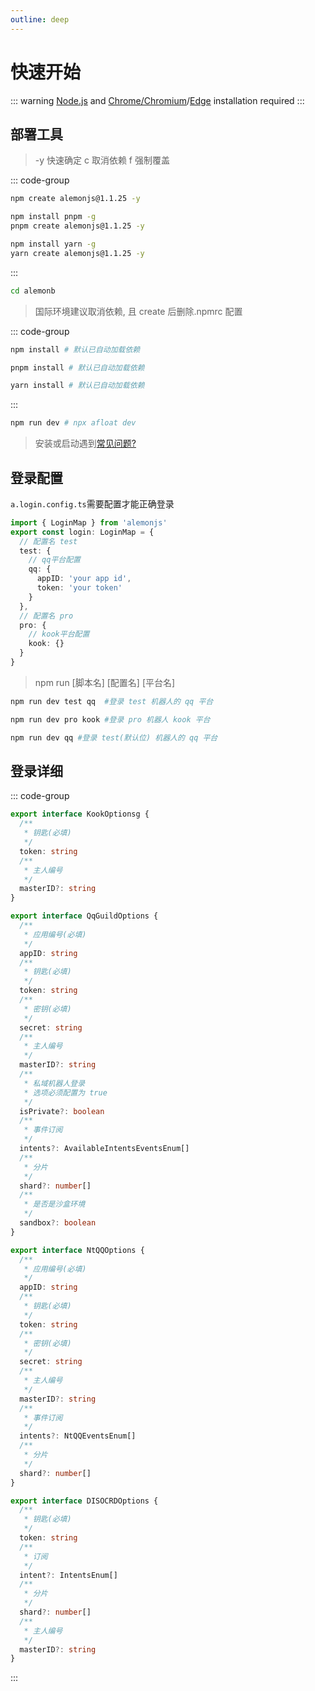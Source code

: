 ```yaml
---
outline: deep
---
```


# 快速开始

::: warning
[Node.js](https://nodejs.org) and [Chrome/Chromium](https://www.google.cn/chrome/)/[Edge](https://www.microsoft.com/zh-cn/edge/download?form=MA13DC) installation required
:::

## 部署工具

> -y 快速确定 c 取消依赖 f 强制覆盖

::: code-group

```sh [npm]
npm create alemonjs@1.1.25 -y
```

```sh [pnpm]
npm install pnpm -g
pnpm create alemonjs@1.1.25 -y
```

```sh [yarn]
npm install yarn -g
yarn create alemonjs@1.1.25 -y
```

:::

```sh
cd alemonb
```

> 国际环境建议取消依赖, 且 create 后删除.npmrc 配置

::: code-group

```sh [npm]
npm install # 默认已自动加载依赖
```

```sh [pnpm]
pnpm install # 默认已自动加载依赖
```

```sh [yarn]
yarn install # 默认已自动加载依赖
```

:::

```sh
npm run dev # npx afloat dev
```

> 安装或启动遇到[常见问题?](/about/problem)

## 登录配置

`a.login.config.ts`需要配置才能正确登录

```typescript
import { LoginMap } from 'alemonjs'
export const login: LoginMap = {
  // 配置名 test
  test: {
    // qq平台配置
    qq: {
      appID: 'your app id',
      token: 'your token'
    }
  },
  // 配置名 pro
  pro: {
    // kook平台配置
    kook: {}
  }
}
```

> npm run [脚本名] [配置名] [平台名]

```sh
npm run dev test qq  #登录 test 机器人的 qq 平台
```

```sh
npm run dev pro kook #登录 pro 机器人 kook 平台
```

```sh
npm run dev qq #登录 test(默认位) 机器人的 qq 平台
```

## 登录详细

::: code-group

```ts [KOOK]
export interface KookOptionsg {
  /**
   * 钥匙(必填)
   */
  token: string
  /**
   * 主人编号
   */
  masterID?: string
}
```

```ts [QQ]
export interface QqGuildOptions {
  /**
   * 应用编号(必填)
   */
  appID: string
  /**
   * 钥匙(必填)
   */
  token: string
  /**
   * 密钥(必填)
   */
  secret: string
  /**
   * 主人编号
   */
  masterID?: string
  /**
   * 私域机器人登录
   * 选项必须配置为 true
   */
  isPrivate?: boolean
  /**
   * 事件订阅
   */
  intents?: AvailableIntentsEventsEnum[]
  /**
   * 分片
   */
  shard?: number[]
  /**
   * 是否是沙盒环境
   */
  sandbox?: boolean
}
```

```ts [NTQQ]
export interface NtQQOptions {
  /**
   * 应用编号(必填)
   */
  appID: string
  /**
   * 钥匙(必填)
   */
  token: string
  /**
   * 密钥(必填)
   */
  secret: string
  /**
   * 主人编号
   */
  masterID?: string
  /**
   * 事件订阅
   */
  intents?: NtQQEventsEnum[]
  /**
   * 分片
   */
  shard?: number[]
}
```

```ts [DISCORD]
export interface DISOCRDOptions {
  /**
   * 钥匙(必填)
   */
  token: string
  /**
   * 订阅
   */
  intent?: IntentsEnum[]
  /**
   * 分片
   */
  shard?: number[]
  /**
   * 主人编号
   */
  masterID?: string
}
```

:::
